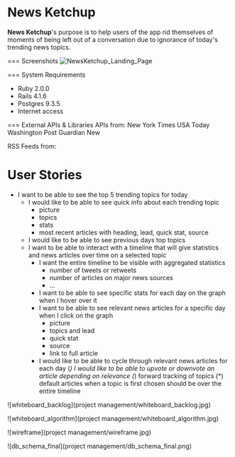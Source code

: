 News Ketchup
============

<b>News Ketchup</b>'s purpose is to help users of the app rid themselves of moments of being left out of a conversation due to ignorance of today's trending news topics.

=== Screenshots
![NewsKetchup_Landing_Page](https://drive.google.com/file/d/0B2UkOI3T699gaGlkaVh0WUQzQUU/view?usp=sharing)

=== System Requirements
- Ruby 2.0.0
- Rails 4.1.6
- Postgres 9.3.5
- Internet access

=== External APIs & Libraries
APIs from:
	New York Times
	USA Today
	Washington Post
	Guardian New

RSS Feeds from:



# User Stories

* I want to be able to see the top 5 trending topics for today
	* I would like to be able to see quick info about each trending topic
		* picture
		* topics
		* stats
		* most recent articles with heading, lead, quick stat, source
	* I would like to be able to see previous days top topics
	* I want to be able to interact with a timeline that will give statistics and news articles over time on a selected topic
		* I want the entire timeline to be visible with aggregated statistics
			* number of tweets or retweets
			* number of articles on major news sources
			* ...
		* I want to be able to see specific stats for each day on the graph when I hover over it
		* I want to be able to see relevant news articles for a specific day when I click on the graph
			* picture
			* topics and lead
			* quick stat
			* source
			* link to full article
		* I would like to be able to cycle through relevant news articles for each day
		(*) I would like to be able to upvote or downvote an article depending on relevance
		(*) forward tracking of topics
		(*) default articles when a topic is first chosen should be over the entire timeline

![whiteboard_backlog](project management/whiteboard_backlog.jpg)

![whiteboard_algorithm](project management/whiteboard_algorithm.jpg)

![wireframe](project management/wireframe.jpg)

![db_schema_final](project management/db_schema_final.png)
